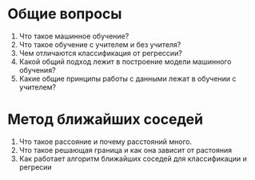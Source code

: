 # Общие вопросы

1. Что такое машинное обучение?
2. Что такое обучение с учителем и без учителя?
3. Чем отличаются классификация от регрессии?
4. Какой общий подход лежит в построение модели машинного обучения?
5. Какие общие принципы работы с данными лежат в обучении с учителем?

# Метод ближайших соседей

1. Что такое рассояние и почему расстояний много.
2. Что такое решающая граница и как она зависит от растояния
3. Как работает алгоритм ближайших соседей для классификации и регресии
